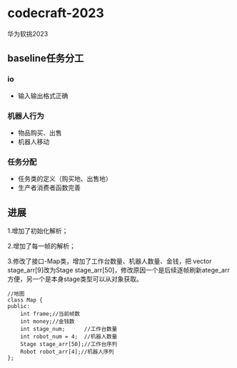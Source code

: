 # codecraft-2023
华为软挑2023

## baseline任务分工

### io

-   输入输出格式正确

### 机器人行为

- 物品购买、出售
- 机器人移动

### 任务分配

- 任务类的定义（购买地、出售地）
- 生产者消费者函数完善





## 进展

1.增加了初始化解析；

2.增加了每一帧的解析；

3.修改了接口-Map类，增加了工作台数量、机器人数量、金钱，把 vector<Stage> stage_arr[9]改为Stage stage_arr[50]，修改原因一个是后续逐帧刷新atege_arr方便，另一个是本身stage类型可以从对象获取。

```
//地图
class Map {
public:
    int frame;//当前帧数
    int money;//金钱数
    int stage_num;      //工作台数量
    int robot_num = 4;  //机器人数量
    Stage stage_arr[50];//工作台序列
    Robot robot_arr[4];//机器人序列
};
```

